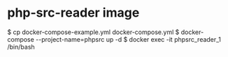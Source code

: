 php-src-reader image
=========================

$ cp docker-compose-example.yml docker-compose.yml
$ docker-compose --project-name=phpsrc up -d 
$ docker exec -it phpsrc_reader_1 /bin/bash 
